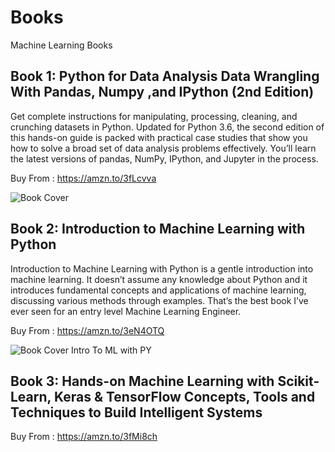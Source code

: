 # Books
Machine Learning Books
## Book 1: Python for Data Analysis Data Wrangling With Pandas, Numpy ,and IPython (2nd Edition)
Get complete instructions for manipulating, processing, cleaning, and crunching datasets in Python. Updated for Python 3.6, the second edition of this hands-on guide is packed with practical case studies that show you how to solve a broad set of data analysis problems effectively. You’ll learn the latest versions of pandas, NumPy, IPython, and Jupyter in the process.

Buy From : https://amzn.to/3fLcvva

![Book Cover](https://image.ebooks.com/previews/095/095871/095871448/095871448.jpg)

## Book 2: Introduction to Machine Learning with Python
Introduction to Machine Learning with Python is a gentle introduction into machine learning. It doesn’t assume any knowledge about Python and it introduces fundamental concepts and applications of machine learning, discussing various methods through examples. That’s the best book I’ve ever seen for an entry level Machine Learning Engineer.

Buy From : https://amzn.to/3eN4OTQ

![Book Cover Intro To ML with PY](https://kbimages1-a.akamaihd.net/17f5a317-8bc1-41c2-a04a-e7137aeef4ca/1200/1200/False/introduction-to-machine-learning-with-python.jpg)

## Book 3: Hands-on Machine Learning with Scikit-Learn, Keras & TensorFlow Concepts, Tools and Techniques to Build Intelligent Systems

Buy From : https://amzn.to/3fMi8ch
